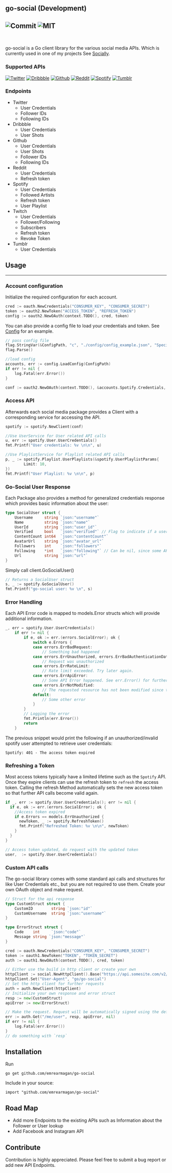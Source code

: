 ## go-social (Development)

![Commit](https://img.shields.io/github/last-commit/emrearmagan/go-social)
![MIT](https://img.shields.io/github/license/mashape/apistatus.svg)
----
<br>

go-social is a Go client library for the various social media APIs. Which is currently used in one of my projects See [Socially](https://www.sociallyapp.de).

### Supported APIs
<p>

[![Twitter](https://img.shields.io/badge/-Twitter-FFFFFF?style=flat&logo=twitter)](https://developer.twitter.com/en/docs/twitter-api)
[![Dribbble](https://img.shields.io/badge/-Dribbble-FFFFFF?style=flat&logo=dribbble)](https://developer.dribbble.com/v2/)
[![Github](https://img.shields.io/badge/-Github-FFFFFF?style=flat&logo=github&logoColor=black)](https://docs.github.com/en/rest)
[![Reddit](https://img.shields.io/badge/-Reddit-FFFFFF?style=flat&logo=reddit)](https://www.reddit.com/dev/api)
[![Spotify](https://img.shields.io/badge/-Spotify-FFFFFF?style=flat&logo=spotify)](https://developer.spotify.com)
[![Tumblr](https://img.shields.io/badge/-Tumblr-FFFFFF?style=flat&logo=tumblr&logoColor=black)](https://www.tumblr.com/docs/en/api)
<!--[![Facebook](https://img.shields.io/badge/-Facebook-FFFFFF?style=flat&logo=facebook)]()-->
<!--[![Instagram](https://img.shields.io/badge/-Instagram-FFFFFF?style=flat&logo=instagram)]()-->

</p>

### Endpoints
- Twitter
  - User Credentials
  - Follower IDs
  - Following IDs
- Dribbble
  - User Credentials
  - User Shots
- Github
    - User Credentials
    - User Shots
    - Follower IDs
    - Following IDs
- Reddit
  - User Credentials
  - Refresh token
- Spotify
  - User Credentials
  - Followed Artists
  - Refresh token
  - User Playlist
- Twitch
  - User Credentials
  - Follower/Following
  - Subscribers
  - Refresh token
  - Revoke Token
- Tumblr
  - User Credentials

## Usage

---
### Account configuration
Initialize the required configuration for each account.
```go
cred := oauth.NewCredentials("CONSUMER_KEY", "CONSUMER_SECRET")
token := oauth2.NewToken("ACCESS_TOKEN", "REFRESH_TOKEN")
config := oauth2.NewOAuth(context.TODO(), cred, token)
```
You can also provide a config file to load your credentials and token. See [Config](./config/config_example.json) for an example.
```go
// pass config file
flag.StringVar(&ConfigPath, "c", "./config/config_example.json", "Specified the config file for running server. Default is the \"config_example\" in the config directory.")
flag.Parse()

//load config
accounts, err := config.LoadConfig(ConfigPath)
if err != nil {
    log.Fatal(err.Error())
}

conf := oauth2.NewOAuth(context.TODO(), &accounts.Spotify.Credentials, &accounts.Spotify.Token)
```
### Access API
Afterwards each social media package provides a Client with a corresponding service for accessing the API.
```go
spotify := spotify.NewClient(conf)

//Use UserService for User related API calls
u, err := spotify.User.UserCredentials()
fmt.Printf("User credentials: %v \n\n", u)

//Use PlaylistService for Playlist related API calls
p, _ := spotify.Playlist.UserPlaylists(&spotify.UserPlaylistParams{
        Limit: 10,
})
fmt.Printf("User Playlist: %v \n\n", p)
```


### Go-Social User Response
Each Package also provides a method for generalized credentials response which provides basic information about the user:
```go
type SocialUser struct {
    Username     string `json:"username"`
    Name         string `json:"name"`
    UserId       string `json:"user_id"`
    Verified     bool   `json:"verified"` // Flag to indicate if a user is verified or uses or pro version
    ContentCount int64  `json:"contentCount"`
    AvatarUrl    string `json:"avatar_url"`
    Followers    int    `json:"followers"`
    Following    *int   `json:"following"` // Can be nil, since some APIs do not provide/have this
    Url          string `json:"url"`
}
```
Simply call client.GoSocialUser()
```go
// Returns a SocialUser struct
s, _ := spotify.GoSocialUser()
fmt.Printf("go-social user: %v \n", s)
```

### Error Handling
Each API Error code is mapped to models.Error structs which will provide additional information.

```go
_, err = spotify.User.UserCredentials()
    if err != nil {
        if e, ok := err.(errors.SocialError); ok {
            switch e.Errors {
            case errors.ErrBadRequest:
                // Something bad happened
            case errors.ErrUnauthorized, errors.ErrBadAuthenticationData, errors.ErrInvalidOrExpiredToken:
                // Request was unauthorized
            case errors.ErrRateLimit:
                // Rate limit exceeded. Try later again.
            case errors.ErrApiError:
                // Some API Error happened. See err.Error() for further information
            case errors.ErrNotModified:
                // The requested resource has not been modified since the previous transmission
            default:
                // Some other error
            }
        }
        // Logging the error
        fmt.Println(err.Error())
        return
    }
```
The previous snippet would print the following if an unauthorized/invalid spotify user attempted to retrieve user credentials:

```
Spotify: 401 - The access token expired
```

### Refreshing a Token
Most access tokens typically have a limited lifetime such as the `Spotify` API. Once they expire clients can use the refresh token to `refresh` the access token.
Calling the refresh Method automatically sets the new access token so that further API calls become valid again.
```go
if _, err := spotify.User.UserCredentials(); err != nil {
  if e, ok := err.(errors.SocialError); ok {
    //Access token expired
    if e.Errors == models.ErrUnauthorized {
      newToken, _ := spotify.RefreshToken()
      fmt.Printf("Refreshed Token: %v \n\n", newToken)
    }
  }
}

// Access token updated, do request with the updated token
user,  := spotify.User.UserCredentials()
```
### Custom API calls

The go-social library comes with some standard api calls and structures for like User Credentials etc., but you are not required to use them.
Create your own OAuth object and make request.

```go
// Struct for the api response
type CustomStruct struct {
    CustomID        string `json:"id"`
    CustomUsername  string `json:"username"`
}

type ErrorStruct struct {
    Code    int     `json:"code"`
    Message string `json:"message"`
}

cred := oauth.NewCredentials("CONSUMER_KEY", "CONSUMER_SECRET")
token := oauth1.NewToken("TOKEN", "TOKEN_SECRET")
auth := oauth1.NewOAuth(context.TODO(), cred, token)

// Either use the build in http client or create your own
httpClient := social.NewHttpClient().Base("https://api.somesite.com/v2/")
httpClient.Set("User-Agent", "go/go-social")
// Set the http client for further requests
auth = auth.NewClient(httpClient)
// Initialize your own response and error struct
resp := new(CustomStruct)
apiError := new(ErrorStruct)

// Make the request. Request will be automatically signed using the default HMAC Signer.
err := auth.Get("/me/user", resp, apiError, nil)
if err != nil {
    log.Fatal(err.Error())
}
// do something with `resp`
```
## Installation
Run

    go get github.com/emrearmagan/go-social

Include in your source:

    import "github.com/emrearmagan/go-social"

## Road Map
- Add more Endpoints to the existing APIs such as Information about the Follower or User lookup
- Add Facebook and Instagram API

## Contribute
Contribution is highly appreciated. Please feel free to submit a bug report or add new API Endpoints.
